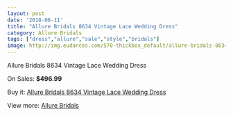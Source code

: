 ```yaml
---
layout: post
date: '2018-06-11'
title: "Allure Bridals 8634 Vintage Lace Wedding Dress"
category: Allure Bridals
tags: ["dress","allure","sale","style","bridals"]
image: http://img.eudances.com/570-thickbox_default/allure-bridals-8634-vintage-lace-wedding-dress.jpg
---
```

Allure Bridals 8634 Vintage Lace Wedding Dress

On Sales: **$496.99**
<a href="https://www.eudances.com/en/allure-bridals/179-allure-bridals-8634-vintage-lace-wedding-dress.html"><amp-img layout="responsive" width="600" height="600" src="//img.eudances.com/570-thickbox_default/allure-bridals-8634-vintage-lace-wedding-dress.jpg" alt="Allure Bridals 8634 Vintage Lace Wedding Dress 0" /></a>
<a href="https://www.eudances.com/en/allure-bridals/179-allure-bridals-8634-vintage-lace-wedding-dress.html"><amp-img layout="responsive" width="600" height="600" src="//img.eudances.com/572-thickbox_default/allure-bridals-8634-vintage-lace-wedding-dress.jpg" alt="Allure Bridals 8634 Vintage Lace Wedding Dress 1" /></a>
<a href="https://www.eudances.com/en/allure-bridals/179-allure-bridals-8634-vintage-lace-wedding-dress.html"><amp-img layout="responsive" width="600" height="600" src="//img.eudances.com/571-thickbox_default/allure-bridals-8634-vintage-lace-wedding-dress.jpg" alt="Allure Bridals 8634 Vintage Lace Wedding Dress 2" /></a>

Buy it: [Allure Bridals 8634 Vintage Lace Wedding Dress](https://www.eudances.com/en/allure-bridals/179-allure-bridals-8634-vintage-lace-wedding-dress.html "Allure Bridals 8634 Vintage Lace Wedding Dress")

View more: [Allure Bridals](https://www.eudances.com/en/2-allure-bridals "Allure Bridals")